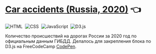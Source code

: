 # [Car accidents (Russia, 2020)](https://ninelka.github.io/choropleth-map/) :point_left:

![HTML](https://img.shields.io/badge/-HTML-05122A?style=flat&logo=HTML5)&nbsp;
![CSS](https://img.shields.io/badge/-CSS-05122A?style=flat&logo=CSS3&logoColor=1572B6)&nbsp;
![JavaScript](https://img.shields.io/badge/-JavaScript-05122A?style=flat&logo=javascript)&nbsp;
![D3.js](https://img.shields.io/badge/-D3.js-05122A?style=flat&logo=d3.js)

Количество происшествий на дорогах России за 2020 год по официальным данным ГИБДД. Делалось для закрепления блока по D3.js на FreeCodeCamp [CodePen](https://codepen.io/Ninelka/full/wvgKLwq).
